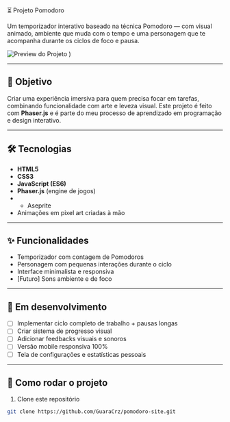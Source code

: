 ⏳ Projeto Pomodoro

Um temporizador interativo baseado na técnica Pomodoro — com visual animado, ambiente que muda com o tempo e uma personagem que te acompanha durante os ciclos de foco e pausa.

![Preview do Projeto](https://github.com/user-attachments/assets/7dc773a3-14ab-4d76-a7a0-4091ebbe436d)
)

---

## 🎯 Objetivo

Criar uma experiência imersiva para quem precisa focar em tarefas, combinando funcionalidade com arte e leveza visual. Este projeto é feito com **Phaser.js** e é parte do meu processo de aprendizado em programação e design interativo.

---

## 🛠️ Tecnologias

- **HTML5**
- **CSS3**
- **JavaScript (ES6)**
- **Phaser.js** (engine de jogos)
- - Aseprite
- Animações em pixel art criadas à mão


---

## ✨ Funcionalidades

- Temporizador com contagem de Pomodoros
- Personagem com pequenas interações durante o ciclo
- Interface minimalista e responsiva
- [Futuro] Sons ambiente e de foco

---

## 🚧 Em desenvolvimento

- [ ] Implementar ciclo completo de trabalho + pausas longas
- [ ] Criar sistema de progresso visual
- [ ] Adicionar feedbacks visuais e sonoros
- [ ] Versão mobile responsiva 100%
- [ ] Tela de configurações e estatísticas pessoais

---



## 📁 Como rodar o projeto

1. Clone este repositório  
```bash
git clone https://github.com/GuaraCrz/pomodoro-site.git
